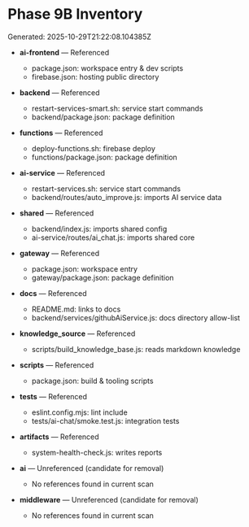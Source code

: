 # Phase 9B Inventory

Generated: 2025-10-29T21:22:08.104385Z

- **ai-frontend** — Referenced
  - package.json: workspace entry & dev scripts
  - firebase.json: hosting public directory

- **backend** — Referenced
  - restart-services-smart.sh: service start commands
  - backend/package.json: package definition

- **functions** — Referenced
  - deploy-functions.sh: firebase deploy
  - functions/package.json: package definition

- **ai-service** — Referenced
  - restart-services.sh: service start commands
  - backend/routes/auto_improve.js: imports AI service data

- **shared** — Referenced
  - backend/index.js: imports shared config
  - ai-service/routes/ai_chat.js: imports shared core

- **gateway** — Referenced
  - package.json: workspace entry
  - gateway/package.json: package definition

- **docs** — Referenced
  - README.md: links to docs
  - backend/services/githubAiService.js: docs directory allow-list

- **knowledge_source** — Referenced
  - scripts/build_knowledge_base.js: reads markdown knowledge

- **scripts** — Referenced
  - package.json: build & tooling scripts

- **tests** — Referenced
  - eslint.config.mjs: lint include
  - tests/ai-chat/smoke.test.js: integration tests

- **artifacts** — Referenced
  - system-health-check.js: writes reports

- **ai** — Unreferenced (candidate for removal)
  - No references found in current scan

- **middleware** — Unreferenced (candidate for removal)
  - No references found in current scan
